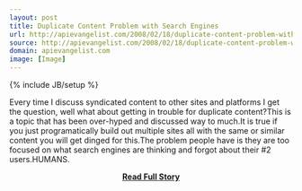 ```yaml
---
layout: post
title: Duplicate Content Problem with Search Engines
url: http://apievangelist.com/2008/02/18/duplicate-content-problem-with-search-engines/
source: http://apievangelist.com/2008/02/18/duplicate-content-problem-with-search-engines/
domain: apievangelist.com
image: [Image]
---
```

{% include JB/setup %}<p>Every time I discuss syndicated content to other sites and platforms I get the question, well what about getting in trouble for duplicate content?This is a topic that has been over-hyped and discussed way to much.It is true if you just programatically build out multiple sites all with the same or similar content you will get dinged for this.The problem people have is they are too focused on what search engines are thinking and forgot about their #2 users.HUMANS.</p>
<center><p><a href="http://apievangelist.com/2008/02/18/duplicate-content-problem-with-search-engines/" style='padding:25px; font-sze:18px; font-weight: bold;'>Read Full Story</a></p></center>
